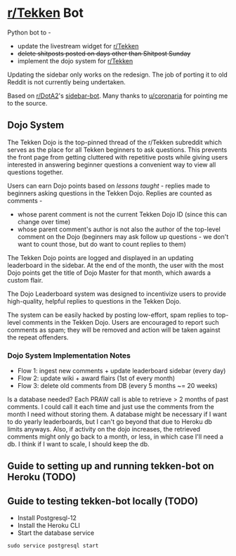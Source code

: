 # [r/Tekken](https://www.reddit.com/r/Tekken/) Bot

Python bot to -

- update the livestream widget for [r/Tekken](https://www.reddit.com/r/Tekken/)
- ~~delete shitposts posted on days other than Shitpost Sunday~~
- implement the dojo system for [r/Tekken](https://www.reddit.com/r/Tekken/)

Updating the sidebar only works on the redesign. The job of porting it to old Reddit is not currently being undertaken.

Based on [r/DotA2](https://www.reddit.com/r/DotA2)'s [sidebar-bot](https://github.com/redditdota/sidebar-bot).
Many thanks to [u/coronaria](https://www.reddit.com/user/coronaria) for pointing me to the source.

## Dojo System

The Tekken Dojo is the top-pinned thread of the r/Tekken subreddit which serves as the place for
all Tekken beginners to ask questions. This prevents the front page from getting cluttered with
repetitive posts while giving users interested in answering beginner questions a convenient way to
view all questions together.

Users can earn Dojo points based on *lessons taught* - replies made to beginners asking questions in
the Tekken Dojo. Replies are counted as comments -

- whose parent comment is not the current Tekken Dojo ID (since this can change over time)
- whose parent comment's author is not also the author of the top-level comment on the Dojo
(beginners may ask follow up questions - we don't want to count those, but do want to count replies
to them)

The Tekken Dojo points are logged and displayed in an updating leaderboard in the sidebar. At the
end of the month, the user with the most Dojo points get the title of Dojo Master for that month,
which awards a custom flair.

The Dojo Leaderboard system was designed to incentivize users to provide high-quality, helpful
replies to questions in the Tekken Dojo.

The system can be easily hacked by posting low-effort, spam replies to top-level comments in the
Tekken Dojo. Users are encouraged to report such comments as spam; they will be removed and action
will be taken against the repeat offenders.

### Dojo System Implementation Notes

- Flow 1: ingest new comments + update leaderboard sidebar (every day)
- Flow 2: update wiki + award flairs (1st of every month)
- Flow 3: delete old comments from DB (every 5 months ~= 20 weeks)

Is a database needed? Each PRAW call is able to retrieve > 2 months of past comments. I could call
it each time and just use the comments from the month I need without storing them. A database might
be necessary if I want to do yearly leaderboards, but I can't go beyond that due to Heroku db limits
anyways. Also, if activity on the dojo increases, the retrieved comments might only go back to a
month, or less, in which case I'll need a db. I think if I want to scale, I should keep the db.

## Guide to setting up and running tekken-bot on Heroku (TODO)

## Guide to testing tekken-bot locally (TODO)

- Install Postgresql-12
- Install the Heroku CLI
- Start the database service

`sudo service postgresql start`
